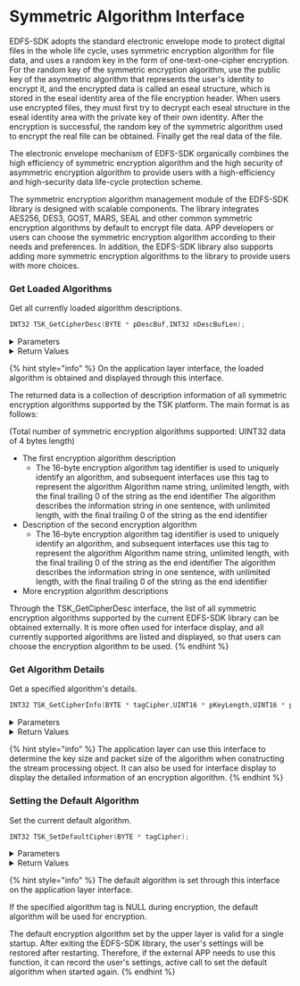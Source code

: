 # Symmetric Algorithm Interface

EDFS-SDK adopts the standard electronic envelope mode to protect digital files in the whole life cycle, uses symmetric encryption algorithm for file data, and uses a random key in the form of one-text-one-cipher encryption. For the random key of the symmetric encryption algorithm, use the public key of the asymmetric algorithm that represents the user's identity to encrypt it, and the encrypted data is called an eseal structure, which is stored in the eseal identity area of the file encryption header. When users use encrypted files, they must first try to decrypt each eseal structure in the eseal identity area with the private key of their own identity. After the encryption is successful, the random key of the symmetric algorithm used to encrypt the real file can be obtained. Finally get the real data of the file.

​The electronic envelope mechanism of EDFS-SDK organically combines the high efficiency of symmetric encryption algorithm and the high security of asymmetric encryption algorithm to provide users with a high-efficiency and high-security data life-cycle protection scheme.

​The symmetric encryption algorithm management module of the EDFS-SDK library is designed with scalable components. The library integrates AES256, DES3, GOST, MARS, SEAL and other common symmetric encryption algorithms by default to encrypt file data. APP developers or users can choose the symmetric encryption algorithm according to their needs and preferences. In addition, the EDFS-SDK library also supports adding more symmetric encryption algorithms to the library to provide users with more choices.

### Get Loaded Algorithms

Get all currently loaded algorithm descriptions.

```c
INT32 TSK_GetCipherDesc(BYTE * pDescBuf,INT32 nDescBufLen);
```

<details>

<summary>Parameters</summary>

* CHAR \*
  * pDescBuf - an externally prepared buffer for receiving reports (it is recommended to apply for an 8K (8192) byte length buffer the first time) \[IN/OUT]
* INT32
  * nDescBufLen - the buffer length prepared externally to receive the report (the recommended first length is 8192 bytes) \[IN]

</details>

<details>

<summary>Return Values</summary>

* INT32
  * Returns the actual length of the report. If the return value is greater than the buffer length passed in from the outside, no operation will be performed on the buffer, and the outside needs to re-apply for a buffer large enough according to the actual length, and obtain it again.

</details>

{% hint style="info" %}
On the application layer interface, the loaded algorithm is obtained and displayed through this interface.

The returned data is a collection of description information of all symmetric encryption algorithms supported by the TSK platform. The main format is as follows:

​(Total number of symmetric encryption algorithms supported: UINT32 data of 4 bytes length)

* The first encryption algorithm description
  * The 16-byte encryption algorithm tag identifier is used to uniquely identify an algorithm, and subsequent interfaces use this tag to represent the algorithm Algorithm name string, unlimited length, with the final trailing 0 of the string as the end identifier The algorithm describes the information string in one sentence, with unlimited length, with the final trailing 0 of the string as the end identifier
* Description of the second encryption algorithm
  * The 16-byte encryption algorithm tag identifier is used to uniquely identify an algorithm, and subsequent interfaces use this tag to represent the algorithm Algorithm name string, unlimited length, with the final trailing 0 of the string as the end identifier The algorithm describes the information string in one sentence, with unlimited length, with the final trailing 0 of the string as the end identifier
* More encryption algorithm descriptions

​Through the TSK\_GetCipherDesc interface, the list of all symmetric encryption algorithms supported by the current EDFS-SDK library can be obtained externally. It is more often used for interface display, and all currently supported algorithms are listed and displayed, so that users can choose the encryption algorithm to be used.
{% endhint %}

### Get Algorithm Details

Get a specified algorithm's details.

```c
INT32 TSK_GetCipherInfo(BYTE * tagCipher,UINT16 * pKeyLength,UINT16 * pBlockSize);
```

<details>

<summary>Parameters</summary>

* CHAR \*
  * tagCipher - the algorithm tag to be obtained (that is, the GUID label of the algorithm), which is fixed to 16 bytes (this parameter can be NULL, indicating that the default algorithm is specified) \[IN]
* UINT16 \*
  * pKeyLength - returns the key length (in bytes) required by the algorithm \[IN/OUT]
* UINT16 \*
  * pBlockSize - the block size required by the algorithm (calculated in bytes, so the sequence algorithm returns 1) \[IN/OUT]

</details>

<details>

<summary>Return Values</summary>

* INT32
  * KError\_Success success
  * KError\_CipherError, failed, the algorithm could not be found
  * KError\_Other, other errors, usually memory allocation errors (or insufficient buffers)

</details>

{% hint style="info" %}
The application layer can use this interface to determine the key size and packet size of the algorithm when constructing the stream processing object. It can also be used for interface display to display the detailed information of an encryption algorithm.
{% endhint %}

### Setting the Default Algorithm

Set the current default algorithm.

```c
INT32 TSK_SetDefaultCipher(BYTE * tagCipher);
```

<details>

<summary>Parameters</summary>

* CHAR \*
  * tagCipher - the algorithm tag to be obtained (that is, the GUID label of the algorithm), which is fixed to 16 bytes (this parameter can be NULL, indicating that the default algorithm is specified) \[IN]

</details>

<details>

<summary>Return Values</summary>

* INT32
  * KError\_Success success
  * KError\_CipherError, failed, the algorithm could not be found;
  * KError\_Other, other errors, usually memory allocation errors (or insufficient buffers);

</details>

{% hint style="info" %}
The default algorithm is set through this interface on the application layer interface.

If the specified algorithm tag is NULL during encryption, the default algorithm will be used for encryption.

The default encryption algorithm set by the upper layer is valid for a single startup. After exiting the EDFS-SDK library, the user's settings will be restored after restarting. Therefore, if the external APP needs to use this function, it can record the user's settings, active call to set the default algorithm when started again.
{% endhint %}
